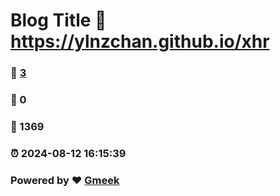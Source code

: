 # Blog Title :link: https://ylnzchan.github.io/xhr 
### :page_facing_up: [3](https://ylnzchan.github.io/xhr/tag.html) 
### :speech_balloon: 0 
### :hibiscus: 1369 
### :alarm_clock: 2024-08-12 16:15:39 
### Powered by :heart: [Gmeek](https://github.com/Meekdai/Gmeek)
